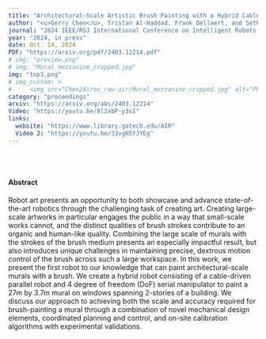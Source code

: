 ```yaml
---
title: "Architectural-Scale Artistic Brush Painting with a Hybrid Cable Robot"
author: "<u>Gerry Chen</u>, Tristan Al-Haddad, Frank Dellaert, and Seth Hutchinson"
journal: "2024 IEEE/RSJ International Conference on Intelligent Robots and Systems (IROS)"
year: "2024, in press"
date: Oct. 14, 2024
PDF: "https://arxiv.org/pdf/2403.12214.pdf"
# img: "preview.png"
# img: "Mural_mezzanine_cropped.jpg"
img: "top1.png"
# img_custom: >
#     <img src="Chen24iros_raw-air/Mural_mezzanine_cropped.jpg" alt="Photo of the finished mural" style="width: 300px; margin-top: 10px;"/>
category: "proceedings"
arxiv: "https://arxiv.org/abs/2403.12214"
Video: "https://youtu.be/8l2xbP-y3sI"
links:
  website: "https://www.library.gatech.edu/AIR"
  Video 2: "https://youtu.be/33vgN5YJYEg"
---
```


<br />
<br />

#### Abstract

Robot art presents an opportunity to both showcase and advance state-of-the-art robotics through the challenging task of creating art. Creating large-scale artworks in particular engages the public in a way that small-scale works cannot, and the distinct qualities of brush strokes contribute to an organic and human-like quality. Combining the large scale of murals with the strokes of the brush medium presents an especially impactful result, but also introduces unique challenges in maintaining precise, dextrous motion control of the brush across such a large workspace. In this work, we present the first robot to our knowledge that can paint architectural-scale murals with a brush. We create a hybrid robot consisting of a cable-driven parallel robot and 4 degree of freedom (DoF) serial manipulator to paint a 27m by 3.7m mural on windows spanning 2-stories of a building. We discuss our approach to achieving both the scale and accuracy required for brush-painting a mural through a combination of novel mechanical design elements, coordinated planning and control, and on-site calibration algorithms with experimental validations.

<!-- <object data="https://arxiv.org/pdf/2403.12214.pdf" type="application/pdf" width="100%" style="aspect-ratio: 8.5/11;">
          <p>In-browser pdf preview failed.  <a href="../{{page.PDF}}">Download PDF</a>.</p>
        </object> -->

<!-- <embed type="text/html" src="https://arxiv.org/html/2403.12214v1" width="100%" height="600"> -->
